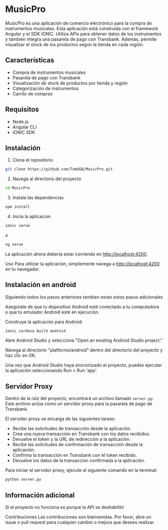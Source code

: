 # MusicPro

MusicPro es una aplicación de comercio electrónico para la compra de instrumentos musicales. Esta aplicación está construida con el framework Angular y el SDK IONIC. Utiliza APIs para obtener datos de los instrumentos y también integra una pasarela de pago con Transbank. Además, permite visualizar el stock de los productos según la tienda en cada región.

## Características

- Compra de instrumentos musicales
- Pasarela de pago con Transbank
- Visualización de stock de productos por tienda y región
- Categorización de instrumentos
- Carrito de compras

## Requisitos

- Node.js
- Angular CLI
- IONIC SDK

## Instalación

1. Clona el repositorio

```bash
git clone https://github.com/TomGGB/MusicPro.git
```

2. Navega al directorio del proyecto

```bash
cd MusicPro
```

3. Instala las dependencias

```bash
npm install
```

4. Inicia la aplicacion

```bash
ionic serve
```

o

```bash
ng serve
```

La aplicación ahora debería estar corriendo en <http://localhost:4200>.

Uso
Para utilizar la aplicación, simplemente navega a <http://localhost:4200> en tu navegador.

## Instalación en android

Siguiendo todos los pasos anteriores tambien estan estos pasos adicionales

Asegúrate de que tu dispositivo Android esté conectado a tu computadora o que tu emulador Android esté en ejecución.

Construye la aplicación para Android:

```bash
ionic cordova build android
```

Abre Android Studio y selecciona "Open an existing Android Studio project."

Navega al directorio "platforms/android" dentro del directorio del proyecto y haz clic en OK.

Una vez que Android Studio haya sincronizado el proyecto, puedes ejecutar la aplicación seleccionando Run > Run 'app'.

## Servidor Proxy

Dentro de la raíz del proyecto, encontrará un archivo llamado `server.py`. Este archivo actúa como un servidor proxy para la pasarela de pago de Transbank.

El servidor proxy se encarga de las siguientes tareas:

- Recibe las solicitudes de transacción desde la aplicación.
- Crea una nueva transacción en Transbank con los datos recibidos.
- Devuelve el token y la URL de redirección a la aplicación.
- Recibe las solicitudes de confirmación de transacción desde la aplicación.
- Confirma la transacción en Transbank con el token recibido.
- Devuelve los datos de la transacción confirmada a la aplicación.

Para iniciar el servidor proxy, ejecute el siguiente comando en la terminal:

```bash
python server.py
```

## Información adicional

Si el proyecto no funciona es porque la API se deshabilitó

Contribuciones
Las contribuciones son bienvenidas. Por favor, abre un issue o pull request para cualquier cambio o mejora que desees realizar.

